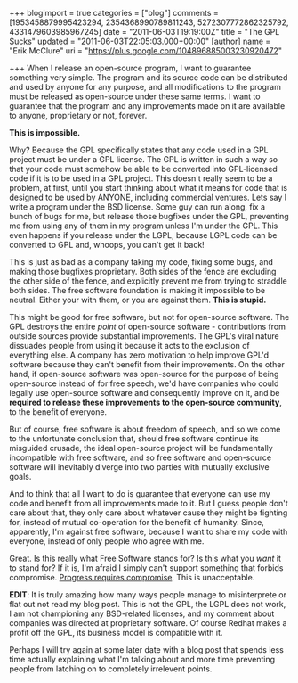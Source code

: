 +++
blogimport = true
categories = ["blog"]
comments = [1953458879995423294, 2354368990789811243, 5272307772862325792, 4331479603985967245]
date = "2011-06-03T19:19:00Z"
title = "The GPL Sucks"
updated = "2011-06-03T22:05:03.000+00:00"
[author]
name = "Erik McClure"
uri = "https://plus.google.com/104896885003230920472"

+++
When I release an open-source program, I want to guarantee something very simple. The program and its source code can be distributed and used by anyone for any purpose, and all modifications to the program must be released as open-source under these same terms. I want to guarantee that the program and any improvements made on it are available to anyone, proprietary or not, forever.

**This is impossible.**

Why? Because the GPL specifically states that any code used in a GPL project must be under a GPL license. The GPL is written in such a way so that your code must somehow be able to be converted into GPL-licensed code if it is to be used in a GPL project. This doesn't really seem to be a problem, at first, until you start thinking about what it means for code that is designed to be used by ANYONE, including commercial ventures. Lets say I write a program under the BSD license. Some guy can run along, fix a bunch of bugs for me, but release those bugfixes under the GPL, preventing me from using any of them in my program unless I'm under the GPL. This even happens if you release under the LGPL, because LGPL code can be converted to GPL and, whoops, you can't get it back!

This is just as bad as a company taking my code, fixing some bugs, and making those bugfixes proprietary. Both sides of the fence are excluding the other side of the fence, and explicitly prevent me from trying to straddle both sides. The free software foundation is making it impossible to be neutral. Either your with them, or you are against them. **This is stupid.**

This might be good for free software, but not for open-source software. The GPL destroys the entire *point* of open-source software - contributions from outside sources provide substantial improvements. The GPL's viral nature dissuades people from using it because it acts to the exclusion of everything else. A company has zero motivation to help improve GPL'd software because they can't benefit from their improvements. On the other hand, if open-source software was open-source for the purpose of being open-source instead of for free speech, we'd have companies who could legally use open-source software and consequently improve on it, and be **required to release these improvements to the open-source community**, to the benefit of everyone.

But of course, free software is about freedom of speech, and so we come to the unfortunate conclusion that, should free software continue its misguided crusade, the ideal open-source project will be fundamentally incompatible with free software, and so free software and open-source software will inevitably diverge into two parties with mutually exclusive goals.

And to think that all I want to do is guarantee that everyone can use my code and benefit from all improvements made to it. But I guess people don't care about that, they only care about whatever cause they might be fighting for, instead of mutual co-operation for the benefit of humanity. Since, apparently, I'm against free software, because I want to share my code with everyone, instead of only people who agree with me.

Great. Is this really what Free Software stands for? Is this what you *want* it to stand for? If it is, I'm afraid I simply can't support something that forbids compromise. [Progress requires compromise](http://blackhole0173.blogspot.com/2011/05/religion-problem-perspectives.html). This is unacceptable.

**EDIT**: It is truly amazing how many ways people manage to misinterprete or flat out not read my blog post. This is not the GPL, the LGPL does not work, I am not championing any BSD-related licenses, and my comment about companies was directed at proprietary software. Of course Redhat makes a profit off the GPL, its business model is compatible with it.

Perhaps I will try again at some later date with a blog post that spends less time actually explaining what I'm talking about and more time preventing people from latching on to completely irrelevent points.
